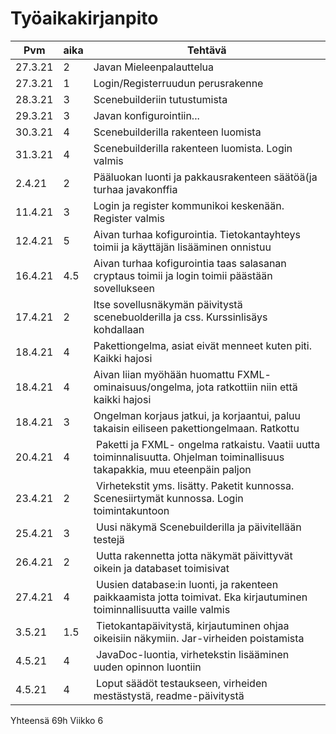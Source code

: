 # Työaikakirjanpito

| Pvm |aika  |Tehtävä | 
|--|--|--|
| 27.3.21 | 2 |Javan Mieleenpalauttelua  |
| 27.3.21 | 1 |Login/Registerruudun perusrakenne  |
| 28.3.21 | 3 |Scenebuilderiin tutustumista  |
| 29.3.21 | 3 |Javan konfigurointiin...  |
| 30.3.21 | 4 |Scenebuilderilla rakenteen luomista  |
| 31.3.21 | 4 |Scenebuilderilla rakenteen luomista. Login valmis  |
| 2.4.21 | 2 |Pääluokan luonti ja pakkausrakenteen säätöä(ja turhaa javakonffia  |
| 11.4.21 | 3 |Login ja register kommunikoi keskenään. Register valmis  |
| 12.4.21 | 5 |Aivan turhaa kofigurointia. Tietokantayhteys toimii ja käyttäjän lisääminen onnistuu  |
| 16.4.21 | 4.5 |Aivan turhaa kofigurointia taas salasanan cryptaus toimii ja login toimii päästään sovellukseen  |
| 17.4.21 | 2 | Itse sovellusnäkymän päivitystä scenebuolderilla ja css. Kurssinlisäys kohdallaan |
| 18.4.21| 4| Pakettiongelma, asiat eivät menneet kuten piti. Kaikki hajosi |
|18.4.21 | 4 | Aivan liian myöhään huomattu FXML- ominaisuus/ongelma, jota ratkottiin niin että kaikki hajosi |
|18.4.21 | 3 | Ongelman korjaus jatkui, ja korjaantui, paluu takaisin eiliseen pakettiongelmaan. Ratkottu |
|20.4.21 | 4 | Paketti ja FXML- ongelma ratkaistu. Vaatii uutta toiminnalisuutta. Ohjelman toiminallisuus takapakkia, muu eteenpäin paljon |
|23.4.21 | 2 | Virhetekstit yms. lisätty. Paketit kunnossa. Scenesiirtymät kunnossa. Login toimintakuntoon |
|25.4.21 | 3 | Uusi näkymä Scenebuilderilla ja päivitellään testejä |
|26.4.21 | 2 | Uutta rakennetta jotta näkymät päivittyvät oikein ja databaset toimisivat|
|27.4.21 | 4 | Uusien database:in luonti, ja rakenteen paikkaamista jotta toimivat. Eka kirjautuminen toiminnallisuutta vaille valmis|
|3.5.21| 1.5 | Tietokantapäivitystä, kirjautuminen ohjaa oikeisiin näkymiin. Jar-virheiden poistamista|
|4.5.21| 4 | JavaDoc-luontia, virhetekstin lisääminen uuden opinnon luontiin|
|4.5.21| 4 | Loput säädöt testaukseen, virheiden mestästystä, readme-päivitystä|


 Yhteensä 69h  Viikko 6

